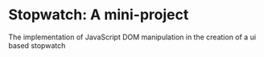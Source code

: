# Stopwatch: A mini-project
The implementation of JavaScript DOM manipulation in the creation of a ui based stopwatch 

